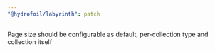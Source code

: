 ```yaml
---
"@hydrofoil/labyrinth": patch
---
```


Page size should be configurable as default, per-collection type and collection itself
